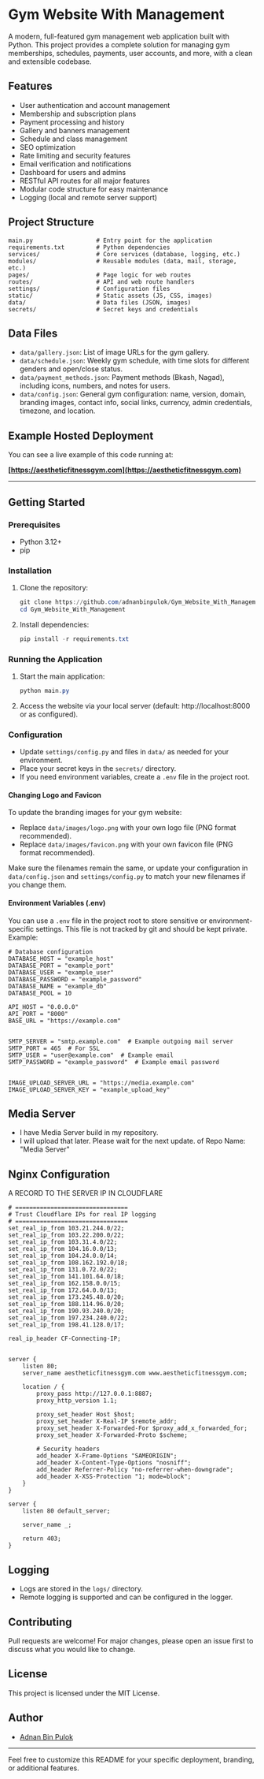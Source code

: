 # Gym Website With Management

A modern, full-featured gym management web application built with Python. This project provides a complete solution for managing gym memberships, schedules, payments, user accounts, and more, with a clean and extensible codebase.

## Features

- User authentication and account management
- Membership and subscription plans
- Payment processing and history
- Gallery and banners management
- Schedule and class management
- SEO optimization
- Rate limiting and security features
- Email verification and notifications
- Dashboard for users and admins
- RESTful API routes for all major features
- Modular code structure for easy maintenance
- Logging (local and remote server support)

## Project Structure

```
main.py                  # Entry point for the application
requirements.txt         # Python dependencies
services/                # Core services (database, logging, etc.)
modules/                 # Reusable modules (data, mail, storage, etc.)
pages/                   # Page logic for web routes
routes/                  # API and web route handlers
settings/                # Configuration files
static/                  # Static assets (JS, CSS, images)
data/                    # Data files (JSON, images)
secrets/                 # Secret keys and credentials
```

## Data Files

- `data/gallery.json`: List of image URLs for the gym gallery.
- `data/schedule.json`: Weekly gym schedule, with time slots for different genders and open/close status.
- `data/payment_methods.json`: Payment methods (Bkash, Nagad), including icons, numbers, and notes for users.
- `data/config.json`: General gym configuration: name, version, domain, branding images, contact info, social links, currency, admin credentials, timezone, and location.

## Example Hosted Deployment

You can see a live example of this code running at:

**[https://aestheticfitnessgym.com](https://aestheticfitnessgym.com)**

---

## Getting Started

### Prerequisites

- Python 3.12+
- pip

### Installation

1. Clone the repository:
   ```powershell
   git clone https://github.com/adnanbinpulok/Gym_Website_With_Management.git
   cd Gym_Website_With_Management
   ```
2. Install dependencies:
   ```powershell
   pip install -r requirements.txt
   ```

### Running the Application

1. Start the main application:
   ```powershell
   python main.py
   ```
2. Access the website via your local server (default: http://localhost:8000 or as configured).

### Configuration

- Update `settings/config.py` and files in `data/` as needed for your environment.
- Place your secret keys in the `secrets/` directory.
- If you need environment variables, create a `.env` file in the project root.

#### Changing Logo and Favicon

To update the branding images for your gym website:

- Replace `data/images/logo.png` with your own logo file (PNG format recommended).
- Replace `data/images/favicon.png` with your own favicon file (PNG format recommended).

Make sure the filenames remain the same, or update your configuration in `data/config.json` and `settings/config.py` to match your new filenames if you change them.

#### Environment Variables (.env)

You can use a `.env` file in the project root to store sensitive or environment-specific settings. This file is not tracked by git and should be kept private. Example:

```env
# Database configuration
DATABASE_HOST = "example_host"
DATABASE_PORT = "example_port"
DATABASE_USER = "example_user"
DATABASE_PASSWORD = "example_password"
DATABASE_NAME = "example_db"
DATABASE_POOL = 10

API_HOST = "0.0.0.0"
API_PORT = "8000"
BASE_URL = "https://example.com"


SMTP_SERVER = "smtp.example.com"  # Example outgoing mail server
SMTP_PORT = 465  # For SSL
SMTP_USER = "user@example.com"  # Example email
SMTP_PASSWORD = "example_password"  # Example email password


IMAGE_UPLOAD_SERVER_URL = "https://media.example.com"
IMAGE_UPLOAD_SERVER_KEY = "example_upload_key"
```

## Media Server

- I have Media Server build in my repository.
- I will upload that later. Please wait for the next update. of Repo Name: "Media Server"

## Nginx Configuration

A RECORD TO THE SERVER IP IN CLOUDFLARE

```
# ================================
# Trust Cloudflare IPs for real IP logging
# ================================
set_real_ip_from 103.21.244.0/22;
set_real_ip_from 103.22.200.0/22;
set_real_ip_from 103.31.4.0/22;
set_real_ip_from 104.16.0.0/13;
set_real_ip_from 104.24.0.0/14;
set_real_ip_from 108.162.192.0/18;
set_real_ip_from 131.0.72.0/22;
set_real_ip_from 141.101.64.0/18;
set_real_ip_from 162.158.0.0/15;
set_real_ip_from 172.64.0.0/13;
set_real_ip_from 173.245.48.0/20;
set_real_ip_from 188.114.96.0/20;
set_real_ip_from 190.93.240.0/20;
set_real_ip_from 197.234.240.0/22;
set_real_ip_from 198.41.128.0/17;

real_ip_header CF-Connecting-IP;


server {
    listen 80;
    server_name aestheticfitnessgym.com www.aestheticfitnessgym.com;

    location / {
        proxy_pass http://127.0.0.1:8887;
        proxy_http_version 1.1;

        proxy_set_header Host $host;
        proxy_set_header X-Real-IP $remote_addr;
        proxy_set_header X-Forwarded-For $proxy_add_x_forwarded_for;
        proxy_set_header X-Forwarded-Proto $scheme;

        # Security headers
        add_header X-Frame-Options "SAMEORIGIN";
        add_header X-Content-Type-Options "nosniff";
        add_header Referrer-Policy "no-referrer-when-downgrade";
        add_header X-XSS-Protection "1; mode=block";
    }
}

server {
    listen 80 default_server;

    server_name _;

    return 403;
}
```

## Logging

- Logs are stored in the `logs/` directory.
- Remote logging is supported and can be configured in the logger.

## Contributing

Pull requests are welcome! For major changes, please open an issue first to discuss what you would like to change.

## License

This project is licensed under the MIT License.

## Author

- [Adnan Bin Pulok](https://github.com/adnanbinpulok)

---

Feel free to customize this README for your specific deployment, branding, or additional features.

